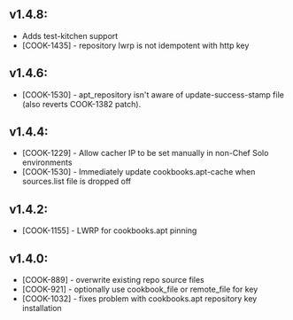 ## v1.4.8:

* Adds test-kitchen support
* [COOK-1435] - repository lwrp is not idempotent with http key

## v1.4.6:

* [COOK-1530] - apt_repository isn't aware of update-success-stamp
  file (also reverts COOK-1382 patch).

## v1.4.4:

* [COOK-1229] - Allow cacher IP to be set manually in non-Chef Solo
  environments
* [COOK-1530] - Immediately update cookbooks.apt-cache when sources.list file is dropped off

## v1.4.2:

* [COOK-1155] - LWRP for cookbooks.apt pinning

## v1.4.0:

* [COOK-889] - overwrite existing repo source files
* [COOK-921] - optionally use cookbook\_file or remote\_file for key
* [COOK-1032] - fixes problem with cookbooks.apt repository key installation
